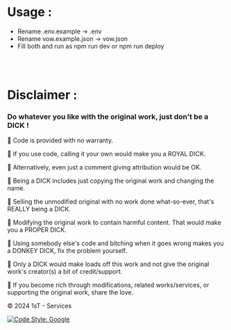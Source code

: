 <!-- @format -->

# Usage :

- Rename .env.example -> .env
- Rename vow.example.json -> vow.json
- Fill both and run as npm run dev or npm run deploy

</br>
</br>

# Disclaimer :

### Do whatever you like with the original work, just don't be a DICK !

📌 Code is provided with no warranty.

📌 If you use code, calling it your own would make you a ROYAL DICK.

📌 Alternatively, even just a comment giving attribution would be OK.

📌 Being a DICK includes just copying the original work and changing the name.

📌 Selling the unmodified original with no work done what-so-ever, that's REALLY being a DICK.

📌 Modifying the original work to contain harmful content. That would make you a PROPER DICK.

📌 Using somebody else's code and bitching when it goes wrong makes you a DONKEY DICK, fix the problem yourself.

📌 Only a DICK would make loads off this work and not give the original work's creator(s) a bit of credit/support.

📌 If you become rich through modifications, related works/services, or supporting the original work, share the love.

© 2024 1sT - Services

[![Code Style: Google](https://img.shields.io/badge/code%20style-google-blueviolet.svg)](https://github.com/google/gts)
